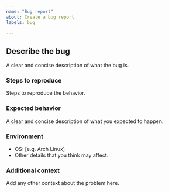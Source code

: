```yaml
---
name: "Bug report"
about: Create a bug report
labels: bug

---
```


## Describe the bug
A clear and concise description of what the bug is.

### Steps to reproduce
Steps to reproduce the behavior.

### Expected behavior
A clear and concise description of what you expected to happen.

### Environment
 - OS: [e.g. Arch Linux]
 - Other details that you think may affect.

### Additional context
Add any other context about the problem here.